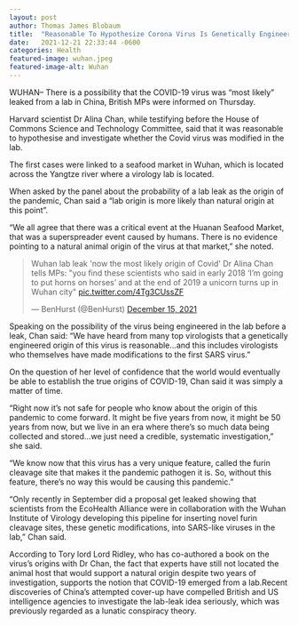 ```yaml
---
layout: post 
author: Thomas James Blobaum 
title:  "Reasonable To Hypothesize Corona Virus Is Genetically Engineered"
date:   2021-12-21 22:33:44 -0600
categories: Health
featured-image: wuhan.jpeg
featured-image-alt: Wuhan
---
```

WUHAN– There is a possibility that the COVID-19 virus was “most likely” leaked from a lab in China, British MPs were informed on Thursday.   

Harvard scientist Dr Alina Chan, while testifying before the House of Commons Science and Technology Committee, said that it was reasonable to hypothesise and investigate whether the Covid virus was modified in the lab. 

The first cases were linked to a seafood market in Wuhan, which is located across the Yangtze river where a virology lab is located.

When asked by the panel about the probability of a lab leak as the origin of the pandemic, Chan said a “lab origin is more likely than natural origin at this point”.

“We all agree that there was a critical event at the Huanan Seafood Market, that was a superspreader event caused by humans. There is no evidence pointing to a natural animal origin of the virus at that market,” she noted.

<blockquote class="twitter-tweet"><p lang="en" dir="ltr">Wuhan lab leak &#39;now the most likely origin of Covid&#39; Dr Alina Chan tells MPs: &quot;you find these scientists who said in early 2018 ‘I’m going to put horns on horses’ and at the end of 2019 a unicorn turns up in Wuhan city&quot; <a href="https://t.co/4Tg3CUssZF">pic.twitter.com/4Tg3CUssZF</a></p>&mdash; BenHurst (@BenHurst) <a href="https://twitter.com/BenHurst/status/1471125844177391625?ref_src=twsrc%5Etfw">December 15, 2021</a></blockquote> <script async src="https://platform.twitter.com/widgets.js" charset="utf-8"></script>

Speaking on the possibility of the virus being engineered in the lab before a leak, Chan said: “We have heard from many top virologists that a genetically engineered origin of this virus is reasonable…and this includes virologists who themselves have made modifications to the first SARS virus.”

On the question of her level of confidence that the world would eventually be able to establish the true origins of COVID-19, Chan said it was simply a matter of time.

“Right now it’s not safe for people who know about the origin of this pandemic to come forward. It might be five years from now, it might be 50 years from now, but we live in an era where there’s so much data being collected and stored…we just need a credible, systematic investigation,” she said.

“We know now that this virus has a very unique feature, called the furin cleavage site that makes it the pandemic pathogen it is. So, without this feature, there’s no way this would be causing this pandemic.”

“Only recently in September did a proposal get leaked showing that scientists from the EcoHealth Alliance were in collaboration with the Wuhan Institute of Virology developing this pipeline for inserting novel furin cleavage sites, these genetic modifications, into SARS-like viruses in the lab,” Chan said.

According to Tory lord Lord Ridley, who has co-authored a book on the virus’s origins with Dr Chan, the fact that experts have still not located the animal host that would support a natural origin despite two years of investigation, supports the notion that COVID-19 emerged from a lab.Recent discoveries of China’s attempted cover-up have compelled British and US intelligence agencies to investigate the lab-leak idea seriously, which was previously regarded as a lunatic conspiracy theory.